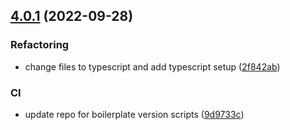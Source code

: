 ## [4.0.1](https://github.com/technology-studio/log-reactotron/compare/v4.0.0...v4.0.1) (2022-09-28)


### Refactoring

* change files to typescript and add typescript setup ([2f842ab](https://github.com/technology-studio/log-reactotron/commit/2f842ab495c8ef96c312e3b77d1c09bb280749d1))


### CI

* update repo for boilerplate version scripts ([9d9733c](https://github.com/technology-studio/log-reactotron/commit/9d9733c3099d371a90839aa877f86e42ad28f0cd))

